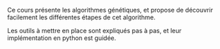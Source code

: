 Ce cours présente les algorithmes génétiques, et propose de découvrir facilement les différentes étapes de cet algorithme.

Les outils à mettre en place sont expliqués pas à pas, et leur implémentation en python est guidée.
